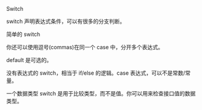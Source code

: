 Switch

switch 声明表达式条件，可以有很多的分支判断。


简单的 switch


你还可以使用逗号(commas)在同一个 case 中，分开多个表达式。

default 是可选的。


没有表达式的 switch，相当于 if/else 的逻辑。case 表达式，可以不是常数/常量。


一个数据类型 switch 是用于比较类型，而不是值。你可以用来检查接口值的数据类型。





